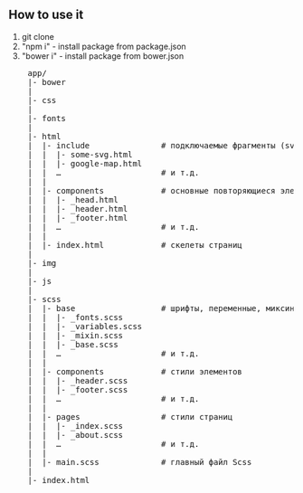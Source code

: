 <h2>How to use it</h2>
<ol>
    <li>git clone</li>
    <li>"npm i" - install package from package.json</li>
    <li>"bower i" - install package from bower.json</li>
</ol>
<pre>
    app/
    |- bower
    |
    |- css
    |
    |- fonts
    |
    |- html
    |  |- include               # подключаемые фрагменты (svg, maps)
    |  |  |- some-svg.html
    |  |  |- google-map.html
    |  |  …                     # и т.д.
    |  |
    |  |- components            # основные повторяющиеся элементы
    |  |  |- _head.html
    |  |  |- _header.html
    |  |  |- _footer.html
    |  |  …                     # и т.д.
    |  |
    |  |- index.html            # скелеты страниц
    |
    |- img
    |
    |- js
    |
    |- scss
    |  |- base                  # шрифты, переменные, миксины
    |  |  |- _fonts.scss
    |  |  |- _variables.scss
    |  |  |- _mixin.scss
    |  |  |- _base.scss
    |  |  …                     # и т.д.
    |  |
    |  |- components            # стили элементов
    |  |  |- _header.scss
    |  |  |- _footer.scss
    |  |  …                     # и т.д.
    |  |
    |  |- pages                 # стили страниц
    |  |  |- _index.scss
    |  |  |- _about.scss
    |  |  …                     # и т.д.
    |  |
    |  |- main.scss             # главный файл Scss
    |
    |- index.html
</pre>